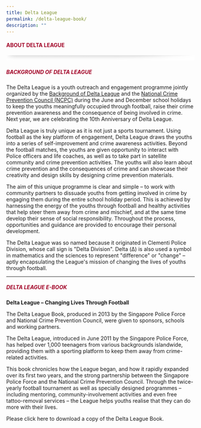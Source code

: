 ```yaml
---
title: Delta League
permalink: /delta-league-book/
description: ""
---
```

#### <font style="color:#a20427;">ABOUT DELTA LEAGUE</font>

![](/images/About/header-border.png)


##### <font style="color:#a20427;">BACKGROUND OF DELTA LEAGUE</font>

The Delta League is a youth outreach and engagement programme jointly organized by the [Background of Delta League](https://www.spf.gov.sg) and the [National Crime Prevention Council (NCPC)](https://www.ncpc.org.sg) during the June and December school holidays to keep the youths meaningfully occupied through football, raise their crime prevention awareness and the consequence of being involved in crime. Next year, we are celebrating the 10th Anniversary of Delta League.

Delta League is truly unique as it is not just a sports tournament. Using football as the key platform of engagement, Delta League draws the youths into a series of self-improvement and crime awareness activities. Beyond the football matches, the youths are given opportunity to interact with Police officers and life coaches, as well as to take part in satellite community and crime prevention activities. The youths will also learn about crime prevention and the consequences of crime and can showcase their creativity and design skills by designing crime prevention materials.

The aim of this unique programme is clear and simple – to work with community partners to dissuade youths from getting involved in crime by engaging them during the entire school holiday period. This is achieved by harnessing the energy of the youths through football and healthy activities that help steer them away from crime and mischief, and at the same time develop their sense of social responsibility. Throughout the process, opportunities and guidance are provided to encourage their personal development.

The Delta League was so named because it originated in Clementi Police Division, whose call sign is "Delta Division". Delta (Δ) is also used a symbol in mathematics and the sciences to represent "difference" or "change" – aptly encapsulating the League's mission of changing the lives of youths through football.

<hr>

##### <font style="color:#a20427;">DELTA LEAGUE E-BOOK</font>

**Delta League – Changing Lives Through Football**

The Delta League Book, produced in 2013 by the Singapore Police Force and National Crime Prevention Council, were given to sponsors, schools and working partners.

The Delta League, introduced in June 2011 by the Singapore Police Force, has helped over 1,000 teenagers from various backgrounds islandwide, providing them with a sporting platform to keep them away from crime-related activities.

This book chronicles how the League began, and how it rapidly expanded over its first two years, and the strong partnership between the Singapore Police Force and the National Crime Prevention Council. Through the twice-yearly football tournament as well as specially designed programmes – including mentoring, community-involvement activities and even free tattoo-removal services – the League helps youths realise that they can do more with their lives.

Please click here to download a copy of the Delta League Book.